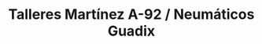 ---
title: "Talleres Martínez A-92 / Neumáticos Guadix"
url: /guadix/talleres-martinez-a-92-neumaticos-guadix/
shop: Autowerkstatt
---